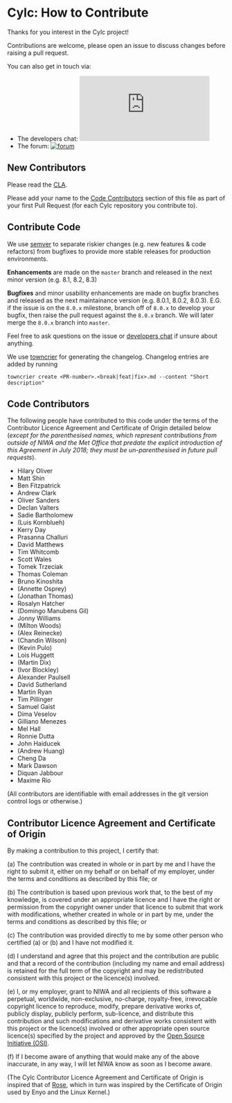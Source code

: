 # Cylc: How to Contribute

Thanks for you interest in the Cylc project!

Contributions are welcome, please open an issue to discuss changes before
raising a pull request.

You can also get in touch via:

* The developers chat: [![chat](https://img.shields.io/matrix/cylc-general:matrix.org)](https://matrix.to/#/#cylc-general:matrix.org)
* The forum: [![forum](https://img.shields.io/discourse/https/cylc.discourse.group/posts.svg)](https://cylc.discourse.group/)


## New Contributors

Please read the [CLA](#contributor-licence-agreement-and-certificate-of-origin).

Please add your name to the
[Code Contributors](#code-contributors) section of this file as part of your
first Pull Request (for each Cylc repository you contribute to).


## Contribute Code

We use [semver](https://semver.org/) to separate riskier changes (e.g. new features
& code refactors) from bugfixes to provide more stable releases for production environments.

**Enhancements** are made on the `master` branch and released in the next minor version
(e.g. 8.1, 8.2, 8.3)

**Bugfixes** and minor usability enhancements are made on bugfix branches and
released as the next maintainance version (e.g. 8.0.1, 8.0.2, 8.0.3). E.G. if the issue is on the `8.0.x` milestone, branch off of `8.0.x` to
develop your bugfix, then raise the pull request against the `8.0.x` branch. We will later merge the `8.0.x` branch into `master`.

Feel free to ask questions on the issue or
[developers chat](https://matrix.to/#/#cylc-general:matrix.org) if unsure about
anything.

We use [towncrier](https://towncrier.readthedocs.io/en/stable/index.html) for
generating the changelog. Changelog entries are added by running
```
towncrier create <PR-number>.<break|feat|fix>.md --content "Short description"
```

## Code Contributors

The following people have contributed to this code under the terms of
the Contributor Licence Agreement and Certificate of Origin detailed
below (_except for the parenthesised names, which represent contributions
from outside of NIWA and the Met Office that predate the explicit introduction
of this Agreement in July 2018; they must be un-parenthesised in future pull
requests_).

<!-- start-shortlog -->
 - Hilary Oliver
 - Matt Shin
 - Ben Fitzpatrick
 - Andrew Clark
 - Oliver Sanders
 - Declan Valters
 - Sadie Bartholomew
 - (Luis Kornblueh)
 - Kerry Day
 - Prasanna Challuri
 - David Matthews
 - Tim Whitcomb
 - Scott Wales
 - Tomek Trzeciak
 - Thomas Coleman
 - Bruno Kinoshita
 - (Annette Osprey)
 - (Jonathan Thomas)
 - Rosalyn Hatcher
 - (Domingo Manubens Gil)
 - Jonny Williams
 - (Milton Woods)
 - (Alex Reinecke)
 - (Chandin Wilson)
 - (Kevin Pulo)
 - Lois Huggett
 - (Martin Dix)
 - (Ivor Blockley)
 - Alexander Paulsell
 - David Sutherland
 - Martin Ryan
 - Tim Pillinger
 - Samuel Gaist
 - Dima Veselov
 - Gilliano Menezes
 - Mel Hall
 - Ronnie Dutta
 - John Haiducek
 - (Andrew Huang)
 - Cheng Da
 - Mark Dawson
 - Diquan Jabbour
 - Maxime Rio
<!-- end-shortlog -->

(All contributors are identifiable with email addresses in the git version
control logs or otherwise.)


## Contributor Licence Agreement and Certificate of Origin

By making a contribution to this project, I certify that:

(a) The contribution was created in whole or in part by me and I have
    the right to submit it, either on my behalf or on behalf of my
    employer, under the terms and conditions as described by this file;
    or

(b) The contribution is based upon previous work that, to the best of
    my knowledge, is covered under an appropriate licence and I have
    the right or permission from the copyright owner under that licence
    to submit that work with modifications, whether created in whole or
    in part by me, under the terms and conditions as described by
    this file; or

(c) The contribution was provided directly to me by some other person
    who certified (a) or (b) and I have not modified it.

(d) I understand and agree that this project and the contribution
    are public and that a record of the contribution (including my
    name and email address) is retained for the full term of
    the copyright and may be redistributed consistent with this project
    or the licence(s) involved.

(e) I, or my employer, grant to NIWA and all recipients of
    this software a perpetual, worldwide, non-exclusive, no-charge,
    royalty-free, irrevocable copyright licence to reproduce, modify,
    prepare derivative works of, publicly display, publicly perform,
    sub-licence, and distribute this contribution and such modifications
    and derivative works consistent with this project or the licence(s)
    involved or other appropriate open source licence(s) specified by
    the project and approved by the
    [Open Source Initiative (OSI)](http://www.opensource.org/).

(f) If I become aware of anything that would make any of the above
    inaccurate, in any way, I will let NIWA know as soon as
    I become aware.

(The Cylc Contributor Licence Agreement and Certificate of Origin is
inspired that of [Rose](https://github.com/metomi/rose), which in turn was
inspired by the Certificate of Origin used by Enyo and the Linux Kernel.)
